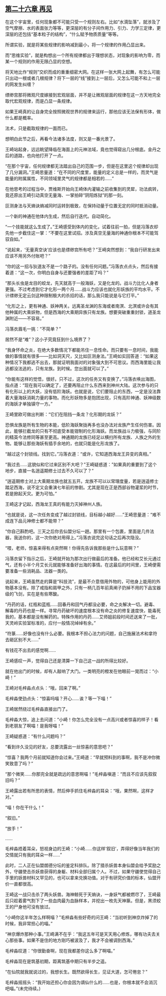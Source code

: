 ## [第二十六章 再见](https://www.xxbiquge.com/11_11207/9021267.html)


  在这个宇宙里，任何现象都不可能只受一个规则左右。比如“水滴坠落”，就涉及了空气摩擦、水的表面张力等等，更深层的有分子间作用力、引力、力学三定律，更深层的还包括“基本粒子的结构”，“什么赋予物质质量”等等。

  所谓实验，就是将某些规律的影响减到最小，将一个规律的作用凸显出来。

  而“思维实验”，就是构想出一个所有规律都出于理想状态，对现象的影响为零，而某一个规则的作用无限凸显的空想。

  将天地比作“规则”交织而成的重重细密大网。在这样一张大网上起舞，有怎么可能只出动一根或者几根规律？将下一层的“线”接到上一层后，又怎么可能不和上一层的网发生纠缠？

  缥缈宫那将微观尺度嫁接到宏观层面，并不是让微观层面的规律在这一方天地完全取代宏观规律，而是凸显一条规律。

  如果王崎真的让自身完全按照微观世界的规律来运行，那他应该无法保有形体，做什么都是概率。

  法术，只是截取规律的一面而已。

  想明白此节之后，再看今法诸多法度，则又是一番光景了。

  王崎站起身，远远眺望降临在海面上的元神法域，竟也觉得窥出几分根底。金丹之后的道路，也向他打开了一点。

  “在那个宇宙，任何规律都无法踏出自己的范围一步，但是在这里这个规律却出现了几分漏洞。”王崎思量道：“在不同的尺度里，能量的定义总是一样的，而灵气是能量的附属属性，不同领域里灵气的规律都是相若的……”

  在他思考的过程当中，贾维斯开始向王崎体内灌输之前收集到的灵犀，功法疯转，竟还原出王崎引动真空无量海、一掌拍碎“阴阳炼狱”的那一刻。

  叵测身法与天熵诀熵减同时运转到极致，在保持动量于位置无定的同时抵消动量。

  一个新的神通在他体内生成，然后自行迭代。自动简化。

  “一个技能就这么生成了。”王崎感受到体内的变化，试着往前一拍，但是冯落衣却先他一步截住这一掌：“不要在这里试招。涉及真空无量海的神通你根本不可能驾驭自如。”

  “说起来，‘无量真空诀’应该也是缥缈宫所有吧？”王崎突然想到：“我自行研发出来应该不用另外付账吧？”

  “你的这一招与狄道友不是一个路子的。没有任何问题。”冯落衣点点头，然后有接着道：“这一次，你明白自身与还要强者的差距了吗？”

  “那头长虫是龙目的蛟龙，先天就高于一般海妖，又是化龙的。战斗力比化人身者更强。不过考虑到它才化形一两个月……战斗力应该也就化形妖族的平均水平。不计缥缈无定云剑这种限制极大的杀招的话，那么我只能说是与它打平。”

  “化形之上，更有神通、妖神两关。远离圣龙渊的东海或者南溟、北溟或许会有其他种属的大乘妖物，但是西海的大乘期异族只有龙族。想要突破重重封锁，道圣龙渊附近——不容易。”

  冯落衣眉毛一挑：“不简单？”

  居然不是“难”？这小子究竟狂到什么境界了？

  “我身怀命之炎，在绝大多数情况下都能吊住一息性命。而只要有一息时间，我能做的事情就有很多——比如洞天尺，又比如叵测身法。”王崎如实回答道：“如果这种情况下我都逃不出去，那就证明我面对的对象强大到不可思议。而西海里能让我逃都没法逃的，只有龙族。到时候。您出面就可以了。”

  “你能有这样的觉悟，很好。只不过，这次的任务又有变换了。”冯落衣唤出海图，指点道：“现在我可以确定了，还要再阻止什么东西来到神州大陆。这次参与的只有化形以上的大妖，没有低阶海妖。也就是说，它们要阻止的东西，一定是没法靠着大量海妖消耗力量的事物。而化形妖物多是抱团出现，只有高阶神通、妖神级数的海妖才单独镇守一方。”

  王崎里欧可做出判断：“它们在阻挡一条龙？化形期的龙妖？”

  恐惧龙族是所有生物的本能，低阶海妖聚拢再多也没办法对龙族产生任何伤害。因此，能够拦截龙的只有不彻底受本能钳制的化形海妖。而龙族战斗力极强，与同阶的精英今法修同等甚至更高。神通期的龙族已经足以横扫所有龙族、人族之外的生物。能够让那些海妖有插手余地的，也就只能是化形龙族了。

  “越过这个封锁线。找到它。”冯落衣道：“或许，它知道西海龙王异变的真相。”

  “我过去……这貌似和它过来区别不大吧？”王崎疑惑道：”如果真的重要到了这个地步，直接一名逍遥期修士过去不久可以了？“

  “逍遥期修士对上大乘期龙族也就五五开。龙族不可以以常理度量，若是逍遥修士踏足西海，说不定又会重演七年前的惨剧。尤其是现在正是西部谷物灌浆的时节，若是掀起天灾。更为可怕。”

  王崎这才记起，西海龙王真的有能力灭掉神州人族。

  “也就是说，这一次任务变成了越过封锁线，目标越小越好……”王崎思量道：“难不成连下品元神修士都不能带？”

  “你自己斟酌吧。三天之后你去仙盟分坛一趟。那里有一个包裹，里面是几件法器，我送你的，这一次你绝对用得上。”冯落衣说完这句话之后再次隐没。

  “喂，老师，惊喜来得有点突然啊！你得先告诉我那些是什么玩意啊？”

  冯落衣留下指示之后，王崎就开始为那次出行做最后的准备。他已经和艾长元通过气，还有小半个月艾长元就能够准备好出海的事情。在这最后的时间里，王崎便需要准备一些消耗品、法器一类的。

  说起来，王崎虽然走的算是“科技流”，是最不介意借用外物的，可他身上能用的外物基本没有。除了戒指和肩甲之外，只有一柄几百年前真阐子扔掉不用的下品宝器级的飞剑，实在是有些寒酸。

  “丹药的话，红瓶和蓝瓶……回春丹和回气丹都没必要，命之炎解决一切。避毒、解毒的丹药也是一样。寻常丹药破坏的速度根本没有命之炎的修复速度快，能毒死我的，基本都是没有解药的。特殊作用的丹药……艾师姐前段时间还送来了一批，天灵岭实验室标准的，应付一般情况绰绰有余。”

  “符篆……好像也没有什么必要。我根本不担心法力的问题，自己施展法术和拿符去砸区别不大……”

  有钱花不出去的感觉啊……

  王崎感叹一声，觉得自己还是清算一下自己这一战的所得比较好。

  就在他出门的时候，却有人敲响了大门。一类明亮的橙发在他眼前一晃而过：“小崎！”

  王崎对毛梓淼点点头：“哦，回来了啊。”

  毛梓淼使劲点头：“惊喜吗喵？开心……诶？等一下喵！”

  王崎居然绕过毛梓淼直接出门了。

  毛梓淼大惊，追上去问道：“小崎！你怎么完全没有一点高兴或者惊喜的样子！看到老朋友了啊喵！是我呀喵！”

  王崎疑惑道：“有什么问题吗？”

  “看到许久没见的好友，总要流露出一丝惊喜的意思吧？”

  “惊喜？我两个月前就知道你会过来。”王崎道：“早就预料到的事啊，我不是冲你微笑致意了吗？”

  “那个微笑……你那完全就是疏远的意思啊喵！”毛梓淼嗔道：“而且不应该先叙叙旧吗？”

  王崎露出若有所思的表情，然后伸手抓住毛梓淼的耳朵：“哦，果然啊，这样才对。”

  “喵！你在干什么！”

  “叙旧。”

  “放手！”

  ……

  毛梓淼捂着耳朵，怒视身边的王崎：“小崎……你这样‘叙旧’，弄得好像当年我们的交情就只有我的耳朵一样……”

  此时，二人正在仙盟朗德分坛的鉴定科排队。除了猎杀妖兽本身仙盟会给予奖励之外，守疆使击杀妖兽获得的身躯、材料全部归属个人。不过，如果守疆使觉得自己手里的妖兽材料又罕见的，也可以拿来兑换功值。对于有研究价值的标本，仙盟开价一直都很高。

  王崎这一战只击杀了两头妖兽。海神鲸死于天熵诀，一身妖气都被燃尽了，王崎最后只趁着雾气割下了一些血肉最为血脉样本，并挖出一枚先天神篆。但是，黑须蛟王的尸身他可没有放过。

  “小崎你这半年怎么样啊喵？”毛梓淼有些好奇的问王崎：“当初听到神京炸掉了的时候，我非常担心的喵。”

  “神京爆炸那种小事。”王崎满不在乎：“我这五年可是天天用心修炼，哪有功夫去关心那些事。如果不是住的地方刚巧被波及了，我才不会被调到西海。”

  毛梓淼叹道：“你很勤奋啊，现在我都差你这么多了啊喵。”

  毛梓淼现在是筑基初期，距离筑基中期只有半步之遥。

  “在仙院就我就说过的，我想长生。既然欲得长生，见证大道，怎可倦怠？”

  毛梓淼摇摇头：“我开始还担心你会因为谪仙什么的……也是，你根本就不会消沉吧喵。”(未完待续。)
